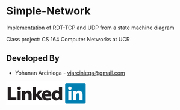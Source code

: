 # Simple-Network
Implementation of RDT-TCP and UDP from a state machine diagram

Class project: CS 164 Computer Networks at UCR

Developed By
------------

* Yohanan Arciniega - <yjarciniega@gmail.com>

<a href="https://www.linkedin.com/in/yohananarciniega/">
  <img alt="Add me to Linkedin" src="./art/linkedin.png" />
</a>
